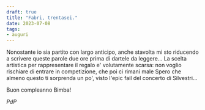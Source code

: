 ```yaml
---
draft: true
title: "Fabri, trentasei."
date: 2023-07-08
tags:
- auguri
---
```


Nonostante io sia partito con largo anticipo, anche stavolta mi sto riducendo a scrivere queste parole due ore prima di dartele da leggere...
La scelta artistica per rappresentare il regalo e' volutamente scarsa: non voglio rischiare di entrare in competizione, che poi ci rimani male
Spero che almeno questo ti sorprenda un po', visto l'epic fail del concerto di Silvestri...

Buon compleanno Bimba! 

*PdP*